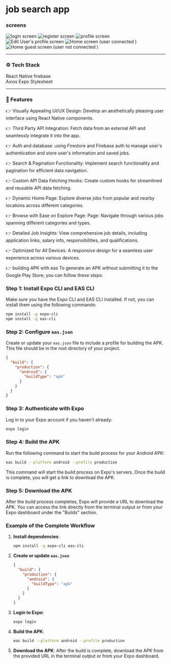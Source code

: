 # job search app 

### screens 

![login screen](./screenshots/auth/1.png )
![register screen](./screenshots/auth/2.png )
![profile screen](./screenshots/auth/3.png )
![Edit User's profile screen](./screenshots/auth/4.png )
![Home screen (user connected ) ](./screenshots/welcome/Screenshot_1719838712.png)
![Home guest screen (user not connected ) ](./screenshots/welcome/Screenshot_1719838712.png)

***

### ⚙️ Tech Stack
React Native
firebase  
Axios
Expo
Stylesheet
***
### 🔋 Features
👉 Visually Appealing UI/UX Design: Develop an aesthetically pleasing user interface using React Native components.

👉 Third Party API Integration: Fetch data from an external API and seamlessly integrate it into the app.

👉 Auth and database: using Firestore and Firebase auth to manage user's authentication and store user's information and saved jobs.

👉 Search & Pagination Functionality: Implement search functionality and pagination for efficient data navigation.

👉 Custom API Data Fetching Hooks: Create custom hooks for streamlined and reusable API data fetching.

👉 Dynamic Home Page: Explore diverse jobs from popular and nearby locations across different categories.

👉 Browse with Ease on Explore Page: Page: Navigate through various jobs spanning different categories and types.

👉 Detailed Job Insights: View comprehensive job details, including application links, salary info, responsibilities, and qualifications.

👉 Optimized for All Devices: A responsive design for a seamless user experience across various devices.





👉  building APK with eas
To generate an APK without submitting it to the Google Play Store, you can follow these steps:

### Step 1: Install Expo CLI and EAS CLI
Make sure you have the Expo CLI and EAS CLI installed. If not, you can install them using the following commands:

```bash
npm install -g expo-cli
npm install -g eas-cli
```

### Step 2: Configure `eas.json`
Create or update your `eas.json` file to include a profile for building the APK. This file should be in the root directory of your project.

```json
{
  "build": {
    "production": {
      "android": {
        "buildType": "apk"
      }
    }
  }
}
```

### Step 3: Authenticate with Expo
Log in to your Expo account if you haven't already:

```bash
expo login
```

### Step 4: Build the APK
Run the following command to start the build process for your Android APK:

```bash
eas build --platform android --profile production
```

This command will start the build process on Expo's servers. Once the build is complete, you will get a link to download the APK.

### Step 5: Download the APK
After the build process completes, Expo will provide a URL to download the APK. You can access the link directly from the terminal output or from your Expo dashboard under the "Builds" section.

### Example of the Complete Workflow
1. **Install dependencies**:
    ```bash
    npm install -g expo-cli eas-cli
    ```

2. **Create or update `eas.json`**:
    ```json
    {
      "build": {
        "production": {
          "android": {
            "buildType": "apk"
          }
        }
      }
    }
    ```

3. **Login to Expo**:
    ```bash
    expo login
    ```

4. **Build the APK**:
    ```bash
    eas build --platform android --profile production
    ```

5. **Download the APK**:
   After the build is complete, download the APK from the provided URL in the terminal output or from your Expo dashboard.

